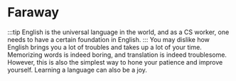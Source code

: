 # Faraway
:::tip
English is the universal language in the world, and as a CS worker, one needs to have a certain foundation in English.
:::
You may dislike how English brings you a lot of troubles and takes up a lot of your time. Memorizing words is indeed boring, and translation is indeed troublesome. However, this is also the simplest way to hone your patience and improve yourself. Learning a language can also be a joy.